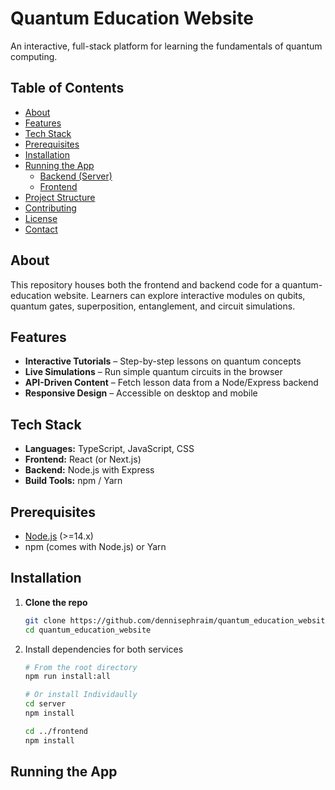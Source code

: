 # Quantum Education Website

An interactive, full-stack platform for learning the fundamentals of quantum computing.

## Table of Contents

- [About](#about)  
- [Features](#features)  
- [Tech Stack](#tech-stack)  
- [Prerequisites](#prerequisites)  
- [Installation](#installation)  
- [Running the App](#running-the-app)  
  - [Backend (Server)](#backend-server)  
  - [Frontend](#frontend)  
- [Project Structure](#project-structure)  
- [Contributing](#contributing)  
- [License](#license)  
- [Contact](#contact)  

## About

This repository houses both the frontend and backend code for a quantum-education website. Learners can explore interactive modules on qubits, quantum gates, superposition, entanglement, and circuit simulations.

## Features

- **Interactive Tutorials** – Step-by-step lessons on quantum concepts  
- **Live Simulations** – Run simple quantum circuits in the browser  
- **API-Driven Content** – Fetch lesson data from a Node/Express backend  
- **Responsive Design** – Accessible on desktop and mobile  

## Tech Stack

- **Languages:** TypeScript, JavaScript, CSS  
- **Frontend:** React (or Next.js)  
- **Backend:** Node.js with Express  
- **Build Tools:** npm / Yarn  

## Prerequisites

- [Node.js](https://nodejs.org/) (>=14.x)  
- npm (comes with Node.js) or Yarn  

## Installation

1. **Clone the repo**  
   ```bash
   git clone https://github.com/dennisephraim/quantum_education_website.git
   cd quantum_education_website
2. Install dependencies for both services
   ```bash
   # From the root directory
   npm run install:all

   # Or install Individaully
   cd server
   npm install

   cd ../frontend
   npm install

## Running the App 
